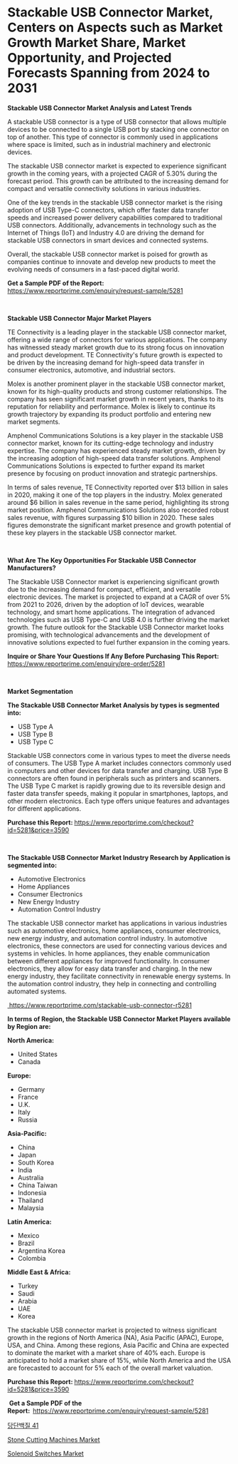 <p><h1>Stackable USB Connector Market, Centers on Aspects such as Market Growth Market Share, Market Opportunity, and Projected Forecasts Spanning from 2024 to 2031</h1></p><p><strong>Stackable USB Connector Market Analysis and Latest Trends</strong></p>
<p><p>A stackable USB connector is a type of USB connector that allows multiple devices to be connected to a single USB port by stacking one connector on top of another. This type of connector is commonly used in applications where space is limited, such as in industrial machinery and electronic devices.</p><p>The stackable USB connector market is expected to experience significant growth in the coming years, with a projected CAGR of 5.30% during the forecast period. This growth can be attributed to the increasing demand for compact and versatile connectivity solutions in various industries.</p><p>One of the key trends in the stackable USB connector market is the rising adoption of USB Type-C connectors, which offer faster data transfer speeds and increased power delivery capabilities compared to traditional USB connectors. Additionally, advancements in technology such as the Internet of Things (IoT) and Industry 4.0 are driving the demand for stackable USB connectors in smart devices and connected systems.</p><p>Overall, the stackable USB connector market is poised for growth as companies continue to innovate and develop new products to meet the evolving needs of consumers in a fast-paced digital world.</p></p>
<p><strong>Get a Sample PDF of the Report:&nbsp;</strong> <a href="https://www.reportprime.com/enquiry/request-sample/5281">https://www.reportprime.com/enquiry/request-sample/5281</a></p>
<p>&nbsp;</p>
<p><strong>Stackable USB Connector Major Market Players</strong></p>
<p><p>TE Connectivity is a leading player in the stackable USB connector market, offering a wide range of connectors for various applications. The company has witnessed steady market growth due to its strong focus on innovation and product development. TE Connectivity's future growth is expected to be driven by the increasing demand for high-speed data transfer in consumer electronics, automotive, and industrial sectors.</p><p>Molex is another prominent player in the stackable USB connector market, known for its high-quality products and strong customer relationships. The company has seen significant market growth in recent years, thanks to its reputation for reliability and performance. Molex is likely to continue its growth trajectory by expanding its product portfolio and entering new market segments.</p><p>Amphenol Communications Solutions is a key player in the stackable USB connector market, known for its cutting-edge technology and industry expertise. The company has experienced steady market growth, driven by the increasing adoption of high-speed data transfer solutions. Amphenol Communications Solutions is expected to further expand its market presence by focusing on product innovation and strategic partnerships.</p><p>In terms of sales revenue, TE Connectivity reported over $13 billion in sales in 2020, making it one of the top players in the industry. Molex generated around $6 billion in sales revenue in the same period, highlighting its strong market position. Amphenol Communications Solutions also recorded robust sales revenue, with figures surpassing $10 billion in 2020. These sales figures demonstrate the significant market presence and growth potential of these key players in the stackable USB connector market.</p></p>
<p>&nbsp;</p>
<p><strong>What Are The Key Opportunities For Stackable USB Connector Manufacturers?</strong></p>
<p><p>The Stackable USB Connector market is experiencing significant growth due to the increasing demand for compact, efficient, and versatile electronic devices. The market is projected to expand at a CAGR of over 5% from 2021 to 2026, driven by the adoption of IoT devices, wearable technology, and smart home applications. The integration of advanced technologies such as USB Type-C and USB 4.0 is further driving the market growth. The future outlook for the Stackable USB Connector market looks promising, with technological advancements and the development of innovative solutions expected to fuel further expansion in the coming years.</p></p>
<p><strong>Inquire or Share Your Questions If Any Before Purchasing This Report:</strong> <a href="https://www.reportprime.com/enquiry/pre-order/5281">https://www.reportprime.com/enquiry/pre-order/5281</a></p>
<p>&nbsp;</p>
<p><strong>Market Segmentation</strong></p>
<p><strong>The Stackable USB Connector Market Analysis by types is segmented into:</strong></p>
<p><ul><li>USB Type A</li><li>USB Type B</li><li>USB Type C</li></ul></p>
<p><p>Stackable USB connectors come in various types to meet the diverse needs of consumers. The USB Type A market includes connectors commonly used in computers and other devices for data transfer and charging. USB Type B connectors are often found in peripherals such as printers and scanners. The USB Type C market is rapidly growing due to its reversible design and faster data transfer speeds, making it popular in smartphones, laptops, and other modern electronics. Each type offers unique features and advantages for different applications.</p></p>
<p><strong>Purchase this Report:&nbsp;</strong><a href="https://www.reportprime.com/checkout?id=5281&price=3590">https://www.reportprime.com/checkout?id=5281&price=3590</a></p>
<p>&nbsp;</p>
<p><strong>The Stackable USB Connector Market Industry Research by Application is segmented into:</strong></p>
<p><ul><li>Automotive Electronics</li><li>Home Appliances</li><li>Consumer Electronics</li><li>New Energy Industry</li><li>Automation Control Industry</li></ul></p>
<p><p>The stackable USB connector market has applications in various industries such as automotive electronics, home appliances, consumer electronics, new energy industry, and automation control industry. In automotive electronics, these connectors are used for connecting various devices and systems in vehicles. In home appliances, they enable communication between different appliances for improved functionality. In consumer electronics, they allow for easy data transfer and charging. In the new energy industry, they facilitate connectivity in renewable energy systems. In the automation control industry, they help in connecting and controlling automated systems.</p></p>
<p><a href="https://www.reportprime.com/stackable-usb-connector-r5281">&nbsp;https://www.reportprime.com/stackable-usb-connector-r5281</a></p>
<p><strong>In terms of Region, the Stackable USB Connector Market Players available by Region are:</strong></p>
<p>
    <p> <strong> North America: </strong>
        <ul>
            <li>United States</li>
            <li>Canada</li>
        </ul>
        </p> 
    <p> <strong> Europe: </strong>
        <ul>
            <li>Germany</li>
            <li>France</li>
            <li>U.K.</li>
            <li>Italy</li>
            <li>Russia</li>
        </ul>
        </p> 
    <p> <strong> Asia-Pacific: </strong>
        <ul>
            <li>China</li>
            <li>Japan</li>
            <li>South Korea</li>
            <li>India</li>
            <li>Australia</li>
            <li>China Taiwan</li>
            <li>Indonesia</li>
            <li>Thailand</li>
            <li>Malaysia</li>
        </ul>
        </p> 
    <p> <strong> Latin America: </strong>
        <ul>
            <li>Mexico</li>
            <li>Brazil</li>
            <li>Argentina Korea</li>
            <li>Colombia</li>
        </ul>
        </p> 
    <p> <strong> Middle East & Africa: </strong>
        <ul>
            <li>Turkey</li>
            <li>Saudi</li>
            <li>Arabia</li>
            <li>UAE</li>
            <li>Korea</li>
        </ul>
    </p>
    </p>
<p><p>The stackable USB connector market is projected to witness significant growth in the regions of North America (NA), Asia Pacific (APAC), Europe, USA, and China. Among these regions, Asia Pacific and China are expected to dominate the market with a market share of 40% each. Europe is anticipated to hold a market share of 15%, while North America and the USA are forecasted to account for 5% each of the overall market valuation.</p></p>
<p><strong>Purchase this Report: </strong><a href="https://www.reportprime.com/checkout?id=5281&price=3590">https://www.reportprime.com/checkout?id=5281&price=3590</a></p>
<p>&nbsp;<strong>Get a Sample PDF of the Report:&nbsp;&nbsp;</strong><a href="https://www.reportprime.com/enquiry/request-sample/5281">https://www.reportprime.com/enquiry/request-sample/5281</a></p>
<p><strong></strong></p>
<p><p><a href="https://medium.com/@dulcewisozk/%EA%B8%80%EB%A6%AC%EC%BD%94%ED%94%84%EB%A1%9C%ED%85%8C%EC%9D%B8-41-%EC%8B%9C%EC%9E%A5-%EA%B7%9C%EB%AA%A8-%EB%B0%8F-%EC%8B%9C%EC%9E%A5-%EB%8F%99%ED%96%A5-2024%EB%85%84-2031%EB%85%84%EA%B9%8C%EC%A7%80%EC%9D%98-%EC%82%B0%EC%97%85-%EA%B0%9C%EC%9A%94%EC%9E%85%EB%8B%88%EB%8B%A4-f16474629160">당단백질 41</a></p><p><a href="https://www.linkedin.com/pulse/stone-cutting-machines-market-report-reveals-latest-trends-kv5qe">Stone Cutting Machines Market</a></p><p><a href="https://www.linkedin.com/pulse/solenoid-switches-market-furnishes-information-share-trends-ssdle">Solenoid Switches Market</a></p></p>